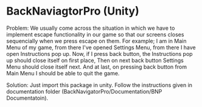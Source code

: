 # BackNaviagtorPro (Unity)

Problem:
	We usually come across the situation in which we have to implement escape functionality in our game so that our screens closes sequencially when we press escape on them. For example; I am in Main Menu of my game, from there I've opened Settings Menu, from there I have open Instructions pop up. Now, if I press back button, the Instructions pop up should close itself on first place, Then on next back button Settings Menu should close itself next. And at last, on pressing back button from Main Menu I should be able to quit the game.

Solution:
	Just import this package in unity. Follow the instructions given in documentation folder (BackNavigatorPro/Documentation/BNP Documentatoin).
